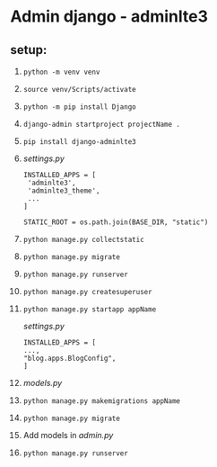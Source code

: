 # Admin django - adminlte3

## setup:

1. `python -m venv venv`
2. `source venv/Scripts/activate`
3. `python -m pip install Django`
4. `django-admin startproject projectName .`
5. `pip install django-adminlte3`
6. _settings.py_

   ```
   INSTALLED_APPS = [
    'adminlte3',
    'adminlte3_theme',
    ...
   ]
   ```

   ```
   STATIC_ROOT = os.path.join(BASE_DIR, "static")
   ```

7. `python manage.py collectstatic`
8. `python manage.py migrate`
9. `python manage.py runserver`
10. `python manage.py createsuperuser`
11. `python manage.py startapp appName`

    _settings.py_

    ```
    INSTALLED_APPS = [
    ...,
    "blog.apps.BlogConfig",
    ]
    ```

12. _models.py_
13. `python manage.py makemigrations appName`
14. `python manage.py migrate`
15. Add models in _admin.py_
16. `python manage.py runserver`
